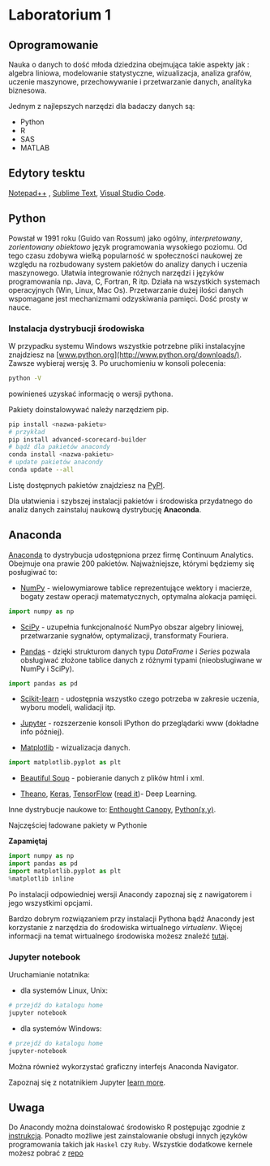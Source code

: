 # Laboratorium 1

## Oprogramowanie

Nauka o danych to dość młoda dziedzina obejmująca takie aspekty jak :
algebra liniowa, modelowanie statystyczne, wizualizacja, analiza grafów, uczenie maszynowe, przechowywanie i przetwarzanie danych, analityka biznesowa.

Jednym z najlepszych narzędzi dla badaczy danych są:

* Python
* R
* SAS
* MATLAB

## Edytory tesktu

[Notepad++](https://notepad-plus-plus.org/download) , [Sublime Text](https://www.sublimetext.com), [Visual Studio Code](https://code.visualstudio.com).

## Python

Powstał w 1991 roku (Guido van Rossum) jako ogólny, _interpretowany_, _zorientowany obiektowo_ język programowania wysokiego poziomu. Od tego czasu zdobywa wielką popularność w społeczności naukowej ze względu na rozbudowany system pakietów do analizy danych i uczenia maszynowego. Ułatwia integrowanie różnych narzędzi i języków programowania np. Java, C, Fortran, R itp. Działa na wszystkich systemach operacyjnych (Win, Linux, Mac Os). Przetwarzanie dużej ilości danych wspomagane jest mechanizmami odzyskiwania pamięci. Dość prosty w nauce.

### Instalacja dystrybucji środowiska

W przypadku systemu Windows wszystkie potrzebne pliki instalacyjne znajdziesz na [www.python.org](http://www.python.org/downloads/).
Zawsze wybieraj wersję 3. Po uruchomieniu w konsoli polecenia:

```bash
python -V
```

powinieneś uzyskać informację o wersji pythona.

Pakiety doinstalowywać należy narzędziem pip.

```bash
pip install <nazwa-pakietu>
# przykład
pip install advanced-scorecard-builder
# bądź dla pakietów anacondy
conda install <nazwa-pakietu>
# update pakietów anacondy
conda update --all
```

Listę dostępnych pakietów znajdziesz na [PyPI](https://pypi.python.org/pypi).

Dla ułatwienia i szybszej instalacji pakietów i środowiska przydatnego do analiz danych zainstaluj naukową dystrybucję **Anaconda**.

## Anaconda

[Anaconda](http://continuum.io/downloads) to dystrybucja udostępniona przez firmę Continuum Analytics. Obejmuje ona prawie 200 pakietów. Najważniejsze, którymi będziemy się posługiwać to:

* [NumPy](http://www.numpy.org) - wielowymiarowe tablice reprezentujące wektory i macierze, bogaty zestaw operacji matematycznych, optymalna alokacja pamięci.

```python
import numpy as np
```

* [SciPy](http://www.scipy.org) - uzupełnia funkcjonalność NumPyo obszar algebry liniowej, przetwarzanie sygnałów, optymalizacji, transformaty Fouriera.

* [Pandas](http://pandas.pydata.org) - dzięki strukturom danych typu _DataFrame_ i _Series_ pozwala obsługiwać złożone tablice danych z różnymi typami (nieobsługiwane w NumPy i SciPy).

```python
import pandas as pd
```

* [Scikit-learn](http://scikit-learn.org/stable) - udostępnia wszystko czego potrzeba w zakresie uczenia, wyboru modeli, walidacji itp.

* [Jupyter](http://jupyter.org) - rozszerzenie konsoli IPython do przeglądarki www (dokładne info później).

* [Matplotlib](http://matplotlib.org) - wizualizacja danych.

```python
import matplotlib.pyplot as plt
```

* [Beautiful Soup](http://wwwcrummy.com/software/BeautifulSoup) - pobieranie danych z plików html i xml.

* [Theano](http://deeplearning.net/software/theano), [Keras](http://keras.io), [TensorFlow](https://www.tensorflow.org) ([read it](https://www.datasciencecentral.com/profiles/blogs/9-great-articles-about-tensorflow))- Deep Learning.

Inne dystrybucje naukowe to: [Enthought Canopy](https://www.enthought.com/products/canopy/), [Python(x,y)](http://python-xy.github.io/).

Najczęściej ładowane pakiety w Pythonie


<div id="zadanie2"></div>

**Zapamiętaj**

```python
import numpy as np
import pandas as pd
import matplotlib.pyplot as plt
%matplotlib inline
```

Po instalacji odpowiedniej wersji Anacondy zapoznaj się z nawigatorem i jego wszystkimi opcjami.

Bardzo dobrym rozwiązaniem przy instalacji Pythona bądź Anacondy jest korzystanie z narzędzia do środowiska wirtualnego _virtualenv_.
Więcej informacji na temat wirtualnego środowiska możesz znaleźć [tutaj](https://docs.python.org/3/tutorial/venv.html).

### Jupyter notebook

Uruchamianie notatnika:

* dla systemów Linux, Unix:

```bash
# przejdź do katalogu home
jupyter notebook
```

* dla systemów Windows:

```bash
# przejdź do katalogu home
jupyter-notebook
```

Można również wykorzystać graficzny interfejs Anaconda Navigator.


Zapoznaj się z notatnikiem Jupyter [learn more](https://www.youtube.com/watch?v=HW29067qVWk).

## Uwaga

Do Anacondy można doinstalować środowisko R postępując zgodnie z [instrukcją](https://www.anaconda.com/developer-blog/jupyter-and-conda-r/). Ponadto możliwe jest zainstalowanie obsługi innych języków programowania takich jak `Haskel` czy `Ruby`. Wszystkie dodatkowe kernele możesz pobrać z [repo](https://github.com/jupyter/jupyter/wiki/Jupyter-kernels)
